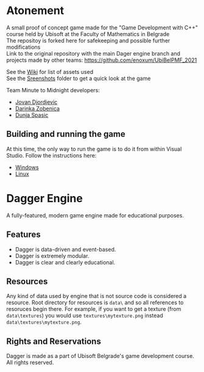 # Atonement

A small proof of concept game made for the "Game Development with C++" course held by Ubisoft at the Faculty of Mathematics in Belgrade <br>
The repositoy is forked here for safekeeping and possible further modifications <br>
Link to the original repository with the main Dager engine branch and projects made by other teams: https://github.com/enoxum/UbiBelPMF_2021<br>

See the [Wiki](https://github.com/JovanDjordjevic/Atonement/wiki) for list of assets used <br>
See the [Sreenshots](https://github.com/JovanDjordjevic/Atonement/tree/team/minute_to_midnight/main/Screenshots) folder to get a quick look at the game<br>


Team Minute to Midnight developers:
- [Jovan Djordjevic](https://github.com/JovanDjordjevic)
- [Darinka Zobenica](https://github.com/Mentathiel)
- [Dunja Spasic](https://github.com/dunjx)

## Building and running the game
At this time, the only way to run the game is to do it from within Visual Studio. Follow the instructions here: <br>
- [Windows](docs/setting_up_windows.md)
- [Linux](docs/setting_up_linux.md)

# Dagger Engine

A fully-featured, modern game engine made for educational purposes.

## Features

- Dagger is data-driven and event-based.
- Dagger is extremely modular.
- Dagger is clear and clearly educational.

## Resources

Any kind of data used by engine that is not source code is considered a resource. Root directory for resources is `data\`
and so all references to resoruces begin there. For example, if you want to get a texture (from `data\textures`) you would
use `textures\mytexture.png` instead `data\textures\mytexture.png`.

## Rights and Reservations

Dagger is made as a part of Ubisoft Belgrade's game development course. All rights reserved.
